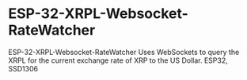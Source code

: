 # ESP-32-XRPL-Websocket-RateWatcher
ESP-32-XRPL-Websocket-RateWatcher
Uses WebSockets to query the XRPL for the current exchange rate of XRP to the US Dollar.
ESP32, SSD1306
